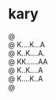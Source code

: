 # kary

@ <br/>
@ K....K...A<br/>
@ K..K....A.<br/>
@ KK......AA<br/>
@ K..K....A<br/>
@ K....K..A<br/>
@ <br/>

<!--
@ .......
@ K..K..A   @@   @ @
@ K.K..A @  @ @  @ @
@ KK...A@@  @@   @ @
@ K.K..A @  @ @   @
@ K..K.A @  @ @   @
@ .....
-->
